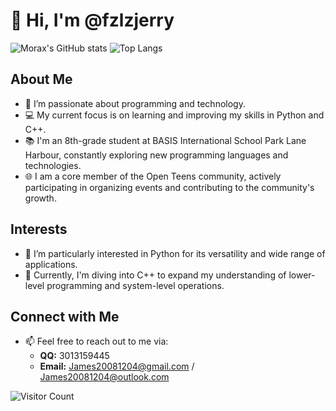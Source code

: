 # 👋 Hi, I'm @fzlzjerry
![Morax's GitHub stats](https://github-readme-stats.vercel.app/api?username=fzlzjerry&show_icons=true&theme=radical) ![Top Langs](https://github-readme-stats.vercel.app/api/top-langs/?username=fzlzjerry&layout=compact&theme=tokyonight) 

## About Me
- 👀 I’m passionate about programming and technology.
- 💻 My current focus is on learning and improving my skills in Python and C++.
- 📚 I'm an 8th-grade student at BASIS International School Park Lane Harbour, constantly exploring new programming languages and technologies.
- 🌐 I am a core member of the Open Teens community, actively participating in organizing events and contributing to the community's growth.

## Interests
- 🌟 I’m particularly interested in Python for its versatility and wide range of applications.
- 🚀 Currently, I'm diving into C++ to expand my understanding of lower-level programming and system-level operations.

## Connect with Me
- 📫 Feel free to reach out to me via:
  - **QQ:** 3013159445
  - **Email:** [James20081204@gmail.com](mailto:James20081204@gmail.com) / [James20081204@outlook.com](mailto:James20081204@outlook.com)

![Visitor Count](https://profile-counter.glitch.me/fzlzjerry/count.svg)

<!---
fzlzjerry/fzlzjerry is a ✨ special ✨ repository because its `README.md` (this file) appears on your GitHub profile.
You can click the Preview link to take a look at your changes.
--->
